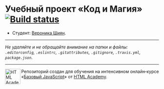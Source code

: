 # Учебный проект «Код и Магия» [![Build status][travis-image]][travis-url]

* Студент: [Вероника Шиян](https://up.htmlacademy.ru/javascript/12/user/104625).

---

_Не удаляйте и не обращайте внимание на папки и файлы:_<br>
_`.editorconfig`, `.eslintrc`, `.gitattributes`, `.gitignore`, `.travis.yml`, `package.json`._

---

<a href="https://htmlacademy.ru/intensive/javascript"><img align="left" width="50" height="50" title="HTML Academy" src="https://up.htmlacademy.ru/static/img/intensive/javascript/logo-for-github.svg"></a>

Репозиторий создан для обучения на интенсивном онлайн‑курсе «[Базовый JavaScript](https://htmlacademy.ru/intensive/javascript)» от [HTML Academy](https://htmlacademy.ru).

[travis-image]: https://travis-ci.org/htmlacademy-javascript/104625-code-and-magick.svg?branch=master
[travis-url]: https://travis-ci.org/htmlacademy-javascript/104625-code-and-magick
